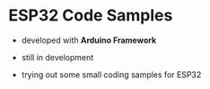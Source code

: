 # ESP32 Code Samples

* developed with **Arduino Framework**

* still in development 

* trying out some small coding samples for ESP32

